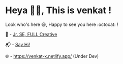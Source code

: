 # Heya 👋🏼, This is venkat !

Look who's here :smiley:, Happy to see you here :octocat: !

🚀 - [Jr. SE, FULL Creative](https://full.io/)

📬 - [Say Hi!](mailto:vxkat.360@gmailcom)

🌐 - https://venkat-x.netlify.app/ (Under Dev)

<!---
venkatt05/venkatt05 is a ✨ special ✨ repository because its `README.md` (this file) appears on your GitHub profile.
You can click the Preview link to take a look at your changes.
--->

